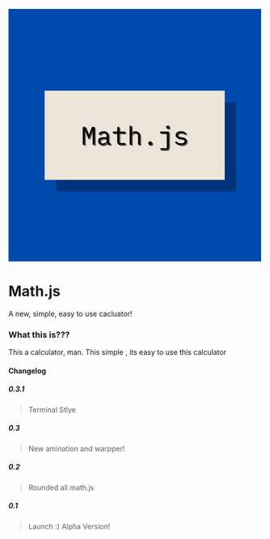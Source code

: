 ![Logo](Math.js.png)
# Math.js
 A new, simple, easy to use cacluator!
### What this is???
 This a calculator, man. This simple , its easy to use this calculator
 #### Changelog
##### 0.3.1
> Terminal Stlye
##### 0.3
> New amination and warpper!
##### 0.2
> Rounded all math.js
##### 0.1
 > Launch :) Alpha Version!
